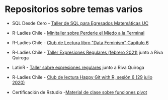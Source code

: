 # Repositorios sobre temas varios

- SQL Desde Cero - [Taller de SQL para Egresados Matemáticas UC](https://github.com/sporella/taller_sql)

- R-Ladies Chile - [Minitaller sobre Perderle el Miedo a la Terminal](https://sporella.github.io/terminal_miedo/)

- R-Ladies Chile - [Club de Lectura libro "Data Feminism" Capítulo 6](https://github.com/sporella/data_feminism_06)

- R-Ladies Chile - [Taller Expresiones Regulares (febrero 2021)](https://github.com/rladieschile/taller-regex-2021) junto a Riva Quiroga

- LatinR - [Taller sobre expresiones regulares](https://github.com/rivaquiroga/latinr-taller-regex) junto a Riva Quiroga

- R-Ladies Chile - [Club de lectura Happy Git with R, sesión 6 (29 julio 2020)](https://github.com/sporella/clublectura6) 

- Certificación de Rstudio -[Material de clase sobre funciones pivot](https://github.com/sporella/pivot)

